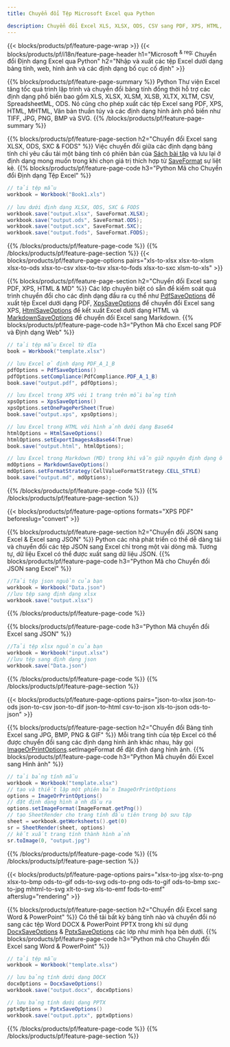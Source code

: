 ```yaml
---
title: Chuyển đổi Tệp Microsoft Excel qua Python 

description: Chuyển đổi Excel XLS, XLSX, ODS, CSV sang PDF, XPS, HTML, JPEG, HTML và nhiều định dạng phổ biến khác chỉ với vài dòng mã Python.
---
```

{{< blocks/products/pf/feature-page-wrap >}}
{{< blocks/products/pf/i18n/feature-page-header h1="Microsoft <sup> & reg; </sup> Chuyển đổi Định dạng Excel qua Python" h2="Nhập và xuất các tệp Excel dưới dạng bảng tính, web, hình ảnh và các định dạng bố cục cố định" >}}

{{% blocks/products/pf/feature-page-summary %}}
Python Thư viện Excel tăng tốc quá trình lập trình và chuyển đổi bảng tính đồng thời hỗ trợ các định dạng phổ biến bao gồm XLS, XLSX, XLSM, XLSB, XLTX, XLTM, CSV, SpreadsheetML, ODS. Nó cũng cho phép xuất các tệp Excel sang PDF, XPS, HTML, MHTML, Văn bản thuần túy và các định dạng hình ảnh phổ biến như TIFF, JPG, PNG, BMP và SVG.
{{% /blocks/products/pf/feature-page-summary %}}

{{% blocks/products/pf/feature-page-section h2="Chuyển đổi Excel sang XLSX, ODS, SXC & FODS" %}}
Việc chuyển đổi giữa các định dạng bảng tính chỉ yêu cầu tải một bảng tính có phiên bản của [Sách bài tập](https://reference.aspose.com/cells/python/asposecells.api/Workbook) và lưu lại ở định dạng mong muốn trong khi chọn giá trị thích hợp từ [SaveFormat](https://reference.aspose.com/cells/python/asposecells.api/saveformat) sự liệt kê.
{{% blocks/products/pf/feature-page-code h3="Python Mã cho Chuyển đổi Định dạng Tệp Excel" %}}

```cs
// tải tệp mẫu
workbook = Workbook("Book1.xls")
  
// lưu dưới định dạng XLSX, ODS, SXC & FODS
workbook.save("output.xlsx", SaveFormat.XLSX);
workbook.save("output.ods", SaveFormat.ODS);
workbook.save("output.scx", SaveFormat.SXC);
workbook.save("output.fods", SaveFormat.FODS);

```
{{% /blocks/products/pf/feature-page-code %}}
{{% /blocks/products/pf/feature-page-section %}}
{{< blocks/products/pf/feature-page-options pairs="xls-to-xlsx xlsx-to-xlsm xlsx-to-ods xlsx-to-csv xlsx-to-tsv xlsx-to-fods xlsx-to-sxc xlsm-to-xls" >}}


{{% blocks/products/pf/feature-page-section h2="Chuyển đổi Excel sang PDF, XPS, HTML & MD" %}}
Các lớp chuyên biệt có sẵn để kiểm soát quá trình chuyển đổi cho các định dạng đầu ra cụ thể như [PdfSaveOptions](https://reference.aspose.com/cells/python/asposecells.api/PdfSaveOptions) để xuất tệp Excel dưới dạng PDF, [XpsSaveOptions](https://reference.aspose.com/cells/python/asposecells.api/XpsSaveOptions) để chuyển đổi Excel sang XPS, [HtmlSaveOptions](https://reference.aspose.com/cells/python/asposecells.api/HtmlSaveOptions) để kết xuất Excel dưới dạng HTML và [MarkdownSaveOptions](https://reference.aspose.com/cells/python/asposecells.api/MarkdownSaveOptions) để chuyển đổi Excel sang Markdown. 
{{% blocks/products/pf/feature-page-code h3="Python Mã cho Excel sang PDF và Định dạng Web" %}}

```cs
// tải tệp mẫu Excel từ đĩa
book = Workbook("template.xlsx")

// lưu Excel ở định dạng PDF_A_1_B
pdfOptions = PdfSaveOptions()
pdfOptions.setCompliance(PdfCompliance.PDF_A_1_B)
book.save("output.pdf", pdfOptions);

// lưu Excel trong XPS với 1 trang trên mỗi bảng tính
xpsOptions = XpsSaveOptions()
xpsOptions.setOnePagePerSheet(True)
book.save("output.xps", xpsOptions);

// lưu Excel trong HTML với hình ảnh dưới dạng Base64
htmlOptions = HtmlSaveOptions()
htmlOptions.setExportImagesAsBase64(True)
book.save("output.html", htmlOptions);

// lưu Excel trong Markdown (MD) trong khi vẫn giữ nguyên định dạng ô
mdOptions = MarkdownSaveOptions()
mdOptions.setFormatStrategy(CellValueFormatStrategy.CELL_STYLE)
book.save("output.md", mdOptions);

```
{{% /blocks/products/pf/feature-page-code %}}
{{% /blocks/products/pf/feature-page-section %}}

{{< blocks/products/pf/feature-page-options formats="XPS PDF" beforeslug="convert" >}}

{{% blocks/products/pf/feature-page-section h2="Chuyển đổi JSON sang Excel & Excel sang JSON" %}}
Python các nhà phát triển có thể dễ dàng tải và chuyển đổi các tệp JSON sang Excel chỉ trong một vài dòng mã. Tương tự, dữ liệu Excel có thể được xuất sang dữ liệu JSON.
{{% blocks/products/pf/feature-page-code h3="Python Mã cho Chuyển đổi JSON sang Excel" %}}
```cs
//Tải tệp json nguồn của bạn
workbook = Workbook("Data.json")
//lưu tệp sang định dạng xlsx
workbook.save("output.xlsx")

```
{{% /blocks/products/pf/feature-page-code %}}

{{% blocks/products/pf/feature-page-code h3="Python Mã chuyển đổi Excel sang JSON" %}}
```cs
//Tải tệp xlsx nguồn của bạn
workbook = Workbook("input.xlsx")
//lưu tệp sang định dạng json
workbook.save("Data.json")

```
{{% /blocks/products/pf/feature-page-code %}}
{{% /blocks/products/pf/feature-page-section %}}

{{< blocks/products/pf/feature-page-options pairs="json-to-xlsx json-to-ods json-to-csv json-to-dif json-to-html csv-to-json xls-to-json ods-to-json" >}}

{{% blocks/products/pf/feature-page-section h2="Chuyển đổi Bảng tính Excel sang JPG, BMP, PNG & GIF" %}}
Mỗi trang tính của tệp Excel có thể được chuyển đổi sang các định dạng hình ảnh khác nhau, hãy gọi [ImageOrPrintOptions](https://reference.aspose.com/cells/python/asposecells.api/ImageOrPrintOptions).setImageFormat để đặt định dạng hình ảnh. 
{{% blocks/products/pf/feature-page-code h3="Python Mã chuyển đổi Excel sang Hình ảnh" %}}
```cs
// tải bảng tính mẫu
workbook = Workbook("template.xlsx")
// tạo và thiết lập một phiên bản ImageOrPrintOptions
options = ImageOrPrintOptions()
// đặt định dạng hình ảnh đầu ra
options.setImageFormat(ImageFormat.getPng())
// tạo SheetRender cho trang tính đầu tiên trong bộ sưu tập
sheet = workbook.getWorksheets().get(0)
sr = SheetRender(sheet, options)
// kết xuất trang tính thành hình ảnh
sr.toImage(0, "output.jpg")

```
{{% /blocks/products/pf/feature-page-code %}}
{{% /blocks/products/pf/feature-page-section %}}

{{< blocks/products/pf/feature-page-options pairs="xlsx-to-jpg xlsx-to-png xlsx-to-bmp ods-to-gif ods-to-svg ods-to-png ods-to-gif ods-to-bmp sxc-to-jpg mhtml-to-svg xlt-to-svg xls-to-emf fods-to-emf" afterslug="rendering" >}}

{{% blocks/products/pf/feature-page-section h2="Chuyển đổi Excel sang Word & PowerPoint" %}}
Có thể tải bất kỳ bảng tính nào và chuyển đổi nó sang các tệp Word DOCX & PowerPoint PPTX trong khi sử dụng [DocxSaveOptions](https://reference.aspose.com/cells/python/asposecells.api/DocxSaveOptions) & [PptxSaveOptions](https://reference.aspose.com/cells/python/asposecells.api/PptxSaveOptions) các lớp như minh họa bên dưới.
{{% blocks/products/pf/feature-page-code h3="Python mã cho Chuyển đổi Excel sang Word & PowerPoint" %}}
```cs
// tải tệp mẫu
workbook = Workbook("template.xlsx")

// lưu bảng tính dưới dạng DOCX
docxOptions = DocxSaveOptions()
workbook.save("output.docx", docxOptions)

// lưu bảng tính dưới dạng PPTX
pptxOptions = PptxSaveOptions()
workbook.save("output.pptx", pptxOptions)

```
{{% /blocks/products/pf/feature-page-code %}}
{{% /blocks/products/pf/feature-page-section %}}
